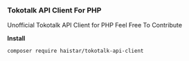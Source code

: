 ### Tokotalk API Client For PHP

Unofficial Tokotalk API Client for PHP
Feel Free To Contribute

**Install**

`composer require haistar/tokotalk-api-client`
